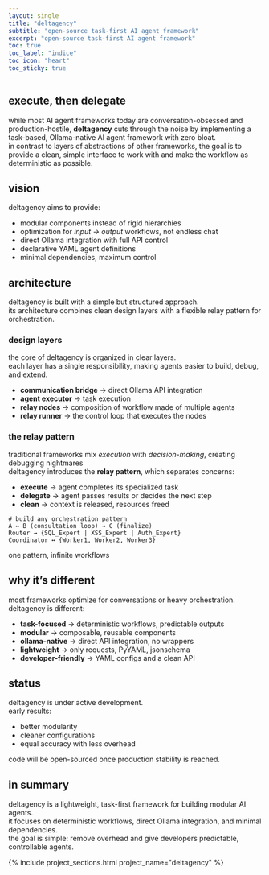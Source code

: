 ```yaml
---
layout: single
title: "deltagency"
subtitle: "open-source task-first AI agent framework"
excerpt: "open-source task-first AI agent framework"
toc: true
toc_label: "indice"
toc_icon: "heart"
toc_sticky: true
---
```


## execute, then delegate

while most AI agent frameworks today are conversation-obsessed and production-hostile, **deltagency** cuts through the noise by implementing a task-based, Ollama-native AI agent framework with zero bloat.  
in contrast to layers of abstractions of other frameworks, the goal is to provide a clean, simple interface to work with and make the workflow as deterministic as possible.

## vision

deltagency aims to provide:
- modular components instead of rigid hierarchies
- optimization for *input → output* workflows, not endless chat
- direct Ollama integration with full API control
- declarative YAML agent definitions
- minimal dependencies, maximum control

## architecture

deltagency is built with a simple but structured approach.  
its architecture combines clean design layers with a flexible relay pattern for orchestration.

### design layers

the core of deltagency is organized in clear layers.  
each layer has a single responsibility, making agents easier to build, debug, and extend.
- **communication bridge** → direct Ollama API integration
- **agent executor** → task execution
- **relay nodes** → composition of workflow made of multiple agents
- **relay runner** → the control loop that executes the nodes

### the relay pattern

traditional frameworks mix *execution* with *decision-making*, creating debugging nightmares  
deltagency introduces the **relay pattern**, which separates concerns:
- **execute** → agent completes its specialized task
- **delegate** → agent passes results or decides the next step
- **clean** → context is released, resources freed

```
# build any orchestration pattern
A ↔ B (consultation loop) → C (finalize)
Router → {SQL_Expert | XSS_Expert | Auth_Expert}
Coordinator ↔ {Worker1, Worker2, Worker3}
```

one pattern, infinite workflows

## why it’s different

most frameworks optimize for conversations or heavy orchestration.  
deltagency is different:
- **task-focused** → deterministic workflows, predictable outputs
- **modular** → composable, reusable components
- **ollama-native** → direct API integration, no wrappers
- **lightweight** → only requests, PyYAML, jsonschema
- **developer-friendly** → YAML configs and a clean API

## status

deltagency is under active development.  
early results:
- better modularity
- cleaner configurations
- equal accuracy with less overhead

code will be open-sourced once production stability is reached.

## in summary

deltagency is a lightweight, task-first framework for building modular AI agents.  
it focuses on deterministic workflows, direct Ollama integration, and minimal dependencies.  
the goal is simple: remove overhead and give developers predictable, controllable agents.

{% include project_sections.html project_name="deltagency" %}
